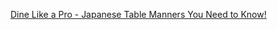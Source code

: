 [Dine Like a Pro - Japanese Table Manners You Need to Know!](https://www.youtube.com/watch?v=gGy0YJ7wI3g)

